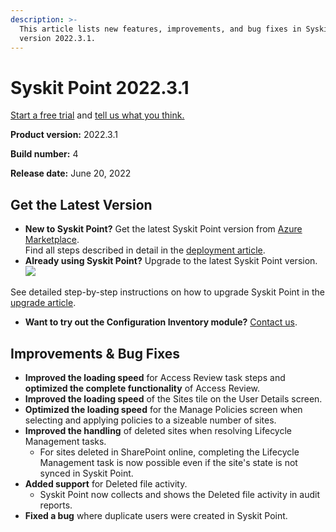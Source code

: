```yaml
---
description: >-
  This article lists new features, improvements, and bug fixes in Syskit Point
  version 2022.3.1.
---
```


# Syskit Point 2022.3.1

[Start a free trial](https://www.syskit.com/products/point/free-trial/) and [tell us what you think.](https://www.syskit.com/company/contact-us/)

**Product version:** 2022.3.1

**Build number:** 4

**Release date:** June 20, 2022

## Get the Latest Version

* **New to Syskit Point?** Get the latest Syskit Point version from [Azure Marketplace](https://azuremarketplace.microsoft.com/en-us/marketplace/apps/syskitltd.syskit\_point).\
  Find all steps described in detail in the [deployment article](../../../set-up-point-data-center/deployment/deploy-syskit-point.md).
* **Already using Syskit Point?** Upgrade to the latest Syskit Point version.\
  [![](https://aka.ms/deploytoazurebutton)](https://portal.azure.com/#create/Microsoft.Template/uri/https%3A%2F%2Fsyskitassetsstorage.blob.core.windows.net%2Fpoint%2FARMTemplates%2FPointUpdateDeploy%2FPointUpdateTemplate.json)

See detailed step-by-step instructions on how to upgrade Syskit Point in the [upgrade article](../../../set-up-point-data-center/deployment/upgrade-syskit-point.md).

* **Want to try out the Configuration Inventory module?** [Contact us](https://www.syskit.com/contact-us/).

## Improvements & Bug Fixes

* **Improved the loading speed** for Access Review task steps and **optimized the complete functionality** of Access Review.
* **Improved the loading speed** of the Sites tile on the User Details screen.
* **Optimized the loading speed** for the Manage Policies screen when selecting and applying policies to a sizeable number of sites.
* **Improved the handling** of deleted sites when resolving Lifecycle Management tasks.
  * For sites deleted in SharePoint online, completing the Lifecycle Management task is now possible even if the site's state is not synced in Syskit Point.
* **Added support** for Deleted file activity.
  * Syskit Point now collects and shows the Deleted file activity in audit reports.
* **Fixed a bug** where duplicate users were created in Syskit Point.
